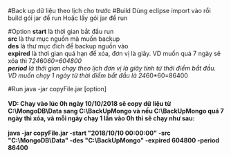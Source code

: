 #Back up dữ liệu theo lịch cho trước
#Build
Dùng eclipse import vào rồi build gói jar để run
Hoặc lấy gói jar để run

#Option
<b>start</b> là thời gian bắt đầu run<br/>
<b>src</b> là thư mục nguồn mà muốn backup<br/>
<b>des</b> là thư mục đích để backup nguồn vào<br/>
<b>expired</b> là thơi gian quá hạn để xóa, đơn vị là giây. VD muốn quá 7 ngày sẽ xóa thì 7*24*60*60=604800<br/>
<b>period</b> là thời gian chạy theo lịch đơn vị là giây tính từ thời điểm bắt đầu. VD muốn chạy 1 ngày từ thời điểm bắt đầu là 24*60*60=86400<br/>
 
#Run
java -jar copyFile.jar [option]<br/>
<br/>
<b>VD: Chạy vào lúc 0h ngày 10/10/2018 sẽ copy dữ liệu từ C:\MongoDB\Data sang C:\BackUpMongo và nếu C:\BackUpMongo quá 7 ngày thì xóa, và mỗi ngày chạy 1 lần vào 0h thì sẽ chạy như sau:</b><br/>
<br/>
<b>java -jar copyFile.jar -start "2018/10/10 00:00:00" -src "C:\MongoDB\Data" -des "C:\BackUpMongo" -expired 604800 -period 86400</b><br/>